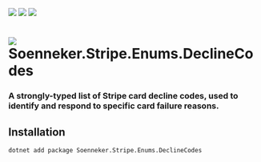 ﻿[![](https://img.shields.io/nuget/v/soenneker.stripe.enums.declinecodes.svg?style=for-the-badge)](https://www.nuget.org/packages/soenneker.stripe.enums.declinecodes/)
[![](https://img.shields.io/github/actions/workflow/status/soenneker/soenneker.stripe.enums.declinecodes/publish-package.yml?style=for-the-badge)](https://github.com/soenneker/soenneker.stripe.enums.declinecodes/actions/workflows/publish-package.yml)
[![](https://img.shields.io/nuget/dt/soenneker.stripe.enums.declinecodes.svg?style=for-the-badge)](https://www.nuget.org/packages/soenneker.stripe.enums.declinecodes/)

# ![](https://user-images.githubusercontent.com/4441470/224455560-91ed3ee7-f510-4041-a8d2-3fc093025112.png) Soenneker.Stripe.Enums.DeclineCodes
### A strongly-typed list of Stripe card decline codes, used to identify and respond to specific card failure reasons.

## Installation

```
dotnet add package Soenneker.Stripe.Enums.DeclineCodes
```
